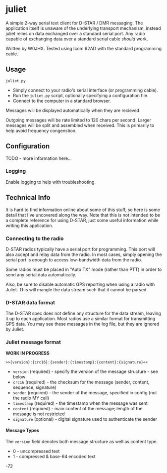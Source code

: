 # juliet #

A simple 2-way serial text client for D-STAR / DMR messaging.  The application itself is
unaware of the underlying transport mechanism, instead juliet relies on data exchanged
over a standard serial port.  Any radio capable of exchanging data over a standard serial
cable _should_ work.

Written by W0JHX.  Tested using Icom 92AD with the standard programming cable.

## Usage ##

```
juliet.py
```

- Simply connect to your radio's serial interface (or programming cable).
- Run the `juliet.py` script, optionally specifying a configuration file.
- Connect to the computer in a standard browser.

Messages will be displayed automatically when they are recieved.

Outgoing messages will be rate limited to 120 chars per second.  Larger messages will be
split and assembled when received.  This is primarily to help avoid frequency congenstion.

## Configuration ##

TODO - more information here...

### Logging ###

Enable logging to help with troubleshooting.

## Technical Info ##

It is hard to find information online about some of this stuff, so here is some detail
that I've uncovered along the way.  Note that this is not intended to be a complete
reference for using D-STAR, just some useful information while writing this application.

### Connecting to the radio ###

D-STAR radios typically have a serial port for programming.  This port will also accept and
relay data from the radio.  In most cases, simply opening the serial port is enough to
access low-bandwidth data from the radio.

Some radios must be placed in "Auto TX" mode (rather than PTT) in order to send any serial
data automatically.

Also, be sure to disable automatic GPS reporting when using a radio with Juliet.  This will
mangle the data stream such that it cannot be parsed.

### D-STAR data format ###

The D-STAR spec does not define any structure for the data stream, leaving it up to each
application.  Most radios use a similar format for transmitting GPS data.  You may see these
messages in the log file, but they are ignored by Juliet.

### Juliet message format ###

**WORK IN PROGRESS**

```
>>{version}:{crc16}:{sender}:{timestamp}:{content}:{signature}<<
```

* `version` (required) - specify the version of the message structure - see below
* `crc16` (required) - the checksum for the message (sender, content, sequence, signature)
* `sender` (required) - the sender of the message, specified in config (not the radio MY call)
* `timestamp` (required) - the timestamp when the message was sent
* `content` (required) - main content of the message; length of the message is not restricted
* `signature` (optional) - digital signature used to authenticate the sender

#### Message Types ####

The `version` field denotes both message structure as well as content type.

* 0 - uncompressed text
* 1 - compressed & base-64 encoded text

_-73_
